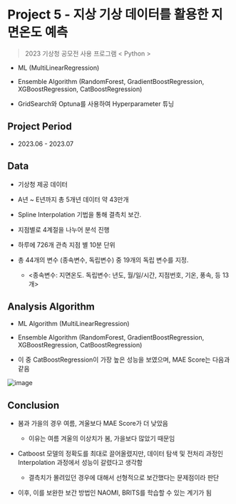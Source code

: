 # Project 5 - 지상 기상 데이터를 활용한 지면온도 예측
> 2023 기상청 공모전
> 사용 프로그램 < Python >

* ML (MultiLinearRegression)

* Ensemble Algorithm (RandomForest, GradientBoostRegression, XGBoostRegression, CatBoostRegression)
  
* GridSearch와 Optuna를 사용하여 Hyperparameter 튜닝

## Project Period

* 2023.06 - 2023.07

## Data

* 기상청 제공 데이터

* A년 ~ E년까지 총 5개년 데이터 약 43만개

* Spline Interpolation 기법을 통해 결측치 보간.

* 지점별로 4계절을 나누어 분석 진행

* 하루에 726개 관측 지점 별 10분 단위
  
* 총 44개의 변수 (종속변수, 독립변수) 중 19개의 독립 변수를 지정.

  - <종속변수: 지면온도. 독립변수: 년도, 월/일/시간, 지점번호, 기온, 풍속, 등 13개>


## Analysis Algorithm

* ML Algorithm (MultiLinearRegression)

* Ensemble Algorithm (RandomForest, GradientBoostRegression, XGBoostRegression, CatBoostRegression)

* 이 중 CatBoostRegression이 가장 높은 성능을 보였으며, MAE Score는 다음과 같음

![image](https://github.com/daehwan100/DaeHwan_Projects/assets/141620597/514bc170-e38a-462e-a7e5-5337cb74cc03)

## Conclusion

* 봄과 가을의 경우 여름, 겨울보다 MAE Score가 더 낮았음
  - 이유는 여름 겨울의 이상치가 봄, 가을보다 많았기 때문임

* Catboost 모델의 정확도를 최대로 끌어올렸지만, 데이터 탐색 및 전처리 과정인 Interpolation 과정에서 성능이 갈렸다고 생각함
  - 결측치가 몰려있던 경우에 대해서 선형적으로 보간했다는 문제점이라 판단
    
* 이후, 이를 보완한 보간 방법인 NAOMI, BRITS를 학습할 수 있는 계기가 됨
  









